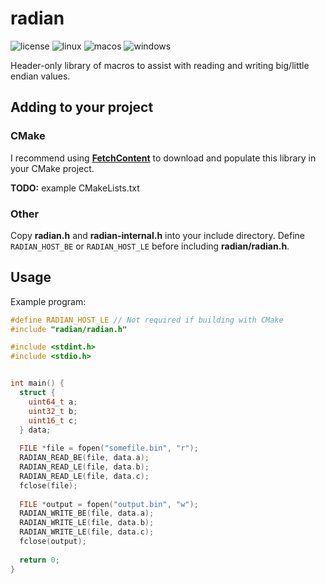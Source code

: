 # radian
![license](https://img.shields.io/github/license/raddari/radian)
![linux](https://github.com/raddari/radian/workflows/linux/badge.svg)
![macos](https://github.com/raddari/radian/workflows/macos/badge.svg)
![windows](https://github.com/raddari/radian/workflows/windows/badge.svg)

Header-only library of macros to assist with reading and writing big/little endian values.

## Adding to your project
### CMake
I recommend using [**FetchContent**](https://cmake.org/cmake/help/latest/module/FetchContent.html) to download and populate this library in your CMake project.

**TODO:** example CMakeLists.txt

### Other
Copy **radian.h** and **radian-internal.h** into your include directory. Define `RADIAN_HOST_BE` or `RADIAN_HOST_LE` before including **radian/radian.h**.

## Usage
Example program:
```c
#define RADIAN_HOST_LE // Not required if building with CMake
#include "radian/radian.h"

#include <stdint.h>
#include <stdio.h>


int main() {
  struct {
    uint64_t a;
    uint32_t b;
    uint16_t c;
  } data;
  
  FILE *file = fopen("somefile.bin", "r");
  RADIAN_READ_BE(file, data.a);
  RADIAN_READ_LE(file, data.b);
  RADIAN_READ_LE(file, data.c);
  fclose(file);
  
  FILE *output = fopen("output.bin", "w");
  RADIAN_WRITE_BE(file, data.a);
  RADIAN_WRITE_LE(file, data.b);
  RADIAN_WRITE_LE(file, data.c);
  fclose(output);
  
  return 0;
}
```
